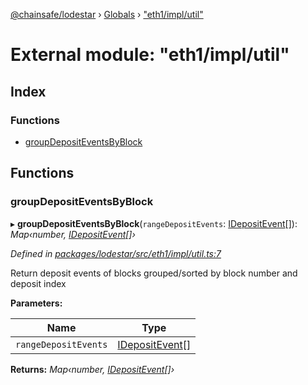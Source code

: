 [@chainsafe/lodestar](../README.md) › [Globals](../globals.md) › ["eth1/impl/util"](_eth1_impl_util_.md)

# External module: "eth1/impl/util"

## Index

### Functions

* [groupDepositEventsByBlock](_eth1_impl_util_.md#groupdepositeventsbyblock)

## Functions

###  groupDepositEventsByBlock

▸ **groupDepositEventsByBlock**(`rangeDepositEvents`: [IDepositEvent](../interfaces/_eth1_interface_.idepositevent.md)[]): *Map‹number, [IDepositEvent](../interfaces/_eth1_interface_.idepositevent.md)[]›*

*Defined in [packages/lodestar/src/eth1/impl/util.ts:7](https://github.com/ChainSafe/lodestar/blob/3dee40678/packages/lodestar/src/eth1/impl/util.ts#L7)*

Return deposit events of blocks grouped/sorted by block number and deposit index

**Parameters:**

Name | Type |
------ | ------ |
`rangeDepositEvents` | [IDepositEvent](../interfaces/_eth1_interface_.idepositevent.md)[] |

**Returns:** *Map‹number, [IDepositEvent](../interfaces/_eth1_interface_.idepositevent.md)[]›*

